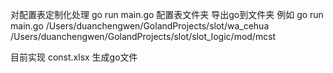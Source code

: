 对配置表定制化处理
go run main.go 配置表文件夹 导出go到文件夹
例如
go run main.go /Users/duanchengwen/GolandProjects/slot/wa_cehua /Users/duanchengwen/GolandProjects/slot/slot_logic/mod/mcst

目前实现
const.xlsx 生成go文件